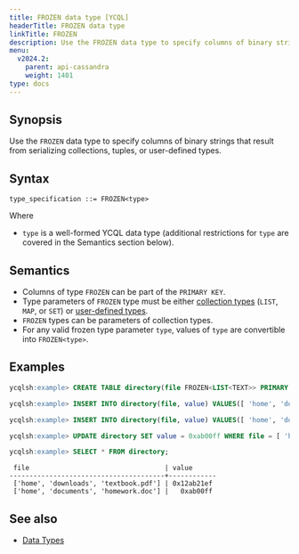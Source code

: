 ```yaml
---
title: FROZEN data type [YCQL]
headerTitle: FROZEN data type
linkTitle: FROZEN
description: Use the FROZEN data type to specify columns of binary strings that result from serializing collections, tuples, or user-defined types.
menu:
  v2024.2:
    parent: api-cassandra
    weight: 1401
type: docs
---
```


## Synopsis

Use the `FROZEN` data type to specify columns of binary strings that result from serializing collections, tuples, or user-defined types.

## Syntax

```
type_specification ::= FROZEN<type>
```

Where

- `type` is a well-formed YCQL data type (additional restrictions for `type` are covered in the Semantics section below).

## Semantics

- Columns of type `FROZEN` can be part of the `PRIMARY KEY`.
- Type parameters of `FROZEN` type must be either [collection types](../type_collection) (`LIST`, `MAP`, or `SET`) or [user-defined types](../ddl_create_type).
- `FROZEN` types can be parameters of collection types.
- For any valid frozen type parameter `type`, values of `type` are convertible into `FROZEN<type>`.

## Examples

```sql
ycqlsh:example> CREATE TABLE directory(file FROZEN<LIST<TEXT>> PRIMARY KEY, value BLOB);
```

```sql
ycqlsh:example> INSERT INTO directory(file, value) VALUES([ 'home', 'documents', 'homework.doc' ], 0x);
```

```sql
ycqlsh:example> INSERT INTO directory(file, value) VALUES([ 'home', 'downloads', 'textbook.pdf' ], 0x12ab21ef);
```

```sql
ycqlsh:example> UPDATE directory SET value = 0xab00ff WHERE file = [ 'home', 'documents', 'homework.doc' ];
```

```sql
ycqlsh:example> SELECT * FROM directory;
```

```
 file                                  | value
---------------------------------------+------------
 ['home', 'downloads', 'textbook.pdf'] | 0x12ab21ef
 ['home', 'documents', 'homework.doc'] |   0xab00ff
 ```

## See also

- [Data Types](..#data-types)

